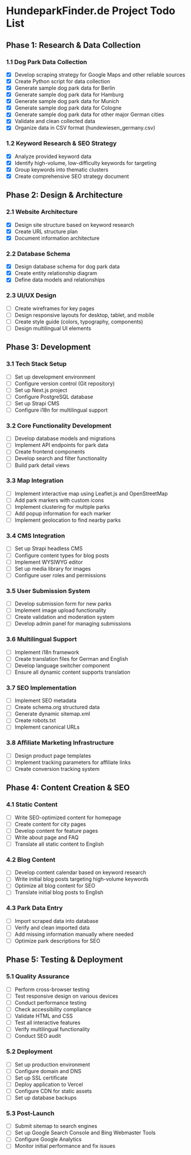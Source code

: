 # HundeparkFinder.de Project Todo List

## Phase 1: Research & Data Collection

### 1.1 Dog Park Data Collection
- [x] Develop scraping strategy for Google Maps and other reliable sources
- [x] Create Python script for data collection
- [x] Generate sample dog park data for Berlin
- [x] Generate sample dog park data for Hamburg
- [x] Generate sample dog park data for Munich
- [x] Generate sample dog park data for Cologne
- [x] Generate sample dog park data for other major German cities
- [x] Validate and clean collected data
- [x] Organize data in CSV format (hundewiesen_germany.csv)

### 1.2 Keyword Research & SEO Strategy
- [x] Analyze provided keyword data
- [x] Identify high-volume, low-difficulty keywords for targeting
- [x] Group keywords into thematic clusters
- [x] Create comprehensive SEO strategy document

## Phase 2: Design & Architecture

### 2.1 Website Architecture
- [x] Design site structure based on keyword research
- [x] Create URL structure plan
- [x] Document information architecture

### 2.2 Database Schema
- [x] Design database schema for dog park data
- [x] Create entity relationship diagram
- [x] Define data models and relationships

### 2.3 UI/UX Design
- [ ] Create wireframes for key pages
- [ ] Design responsive layouts for desktop, tablet, and mobile
- [ ] Create style guide (colors, typography, components)
- [ ] Design multilingual UI elements

## Phase 3: Development

### 3.1 Tech Stack Setup
- [ ] Set up development environment
- [ ] Configure version control (Git repository)
- [ ] Set up Next.js project
- [ ] Configure PostgreSQL database
- [ ] Set up Strapi CMS
- [ ] Configure i18n for multilingual support

### 3.2 Core Functionality Development
- [ ] Develop database models and migrations
- [ ] Implement API endpoints for park data
- [ ] Create frontend components
- [ ] Develop search and filter functionality
- [ ] Build park detail views

### 3.3 Map Integration
- [ ] Implement interactive map using Leaflet.js and OpenStreetMap
- [ ] Add park markers with custom icons
- [ ] Implement clustering for multiple parks
- [ ] Add popup information for each marker
- [ ] Implement geolocation to find nearby parks

### 3.4 CMS Integration
- [ ] Set up Strapi headless CMS
- [ ] Configure content types for blog posts
- [ ] Implement WYSIWYG editor
- [ ] Set up media library for images
- [ ] Configure user roles and permissions

### 3.5 User Submission System
- [ ] Develop submission form for new parks
- [ ] Implement image upload functionality
- [ ] Create validation and moderation system
- [ ] Develop admin panel for managing submissions

### 3.6 Multilingual Support
- [ ] Implement i18n framework
- [ ] Create translation files for German and English
- [ ] Develop language switcher component
- [ ] Ensure all dynamic content supports translation

### 3.7 SEO Implementation
- [ ] Implement SEO metadata
- [ ] Create schema.org structured data
- [ ] Generate dynamic sitemap.xml
- [ ] Create robots.txt
- [ ] Implement canonical URLs

### 3.8 Affiliate Marketing Infrastructure
- [ ] Design product page templates
- [ ] Implement tracking parameters for affiliate links
- [ ] Create conversion tracking system

## Phase 4: Content Creation & SEO

### 4.1 Static Content
- [ ] Write SEO-optimized content for homepage
- [ ] Create content for city pages
- [ ] Develop content for feature pages
- [ ] Write about page and FAQ
- [ ] Translate all static content to English

### 4.2 Blog Content
- [ ] Develop content calendar based on keyword research
- [ ] Write initial blog posts targeting high-volume keywords
- [ ] Optimize all blog content for SEO
- [ ] Translate initial blog posts to English

### 4.3 Park Data Entry
- [ ] Import scraped data into database
- [ ] Verify and clean imported data
- [ ] Add missing information manually where needed
- [ ] Optimize park descriptions for SEO

## Phase 5: Testing & Deployment

### 5.1 Quality Assurance
- [ ] Perform cross-browser testing
- [ ] Test responsive design on various devices
- [ ] Conduct performance testing
- [ ] Check accessibility compliance
- [ ] Validate HTML and CSS
- [ ] Test all interactive features
- [ ] Verify multilingual functionality
- [ ] Conduct SEO audit

### 5.2 Deployment
- [ ] Set up production environment
- [ ] Configure domain and DNS
- [ ] Set up SSL certificate
- [ ] Deploy application to Vercel
- [ ] Configure CDN for static assets
- [ ] Set up database backups

### 5.3 Post-Launch
- [ ] Submit sitemap to search engines
- [ ] Set up Google Search Console and Bing Webmaster Tools
- [ ] Configure Google Analytics
- [ ] Monitor initial performance and fix issues
